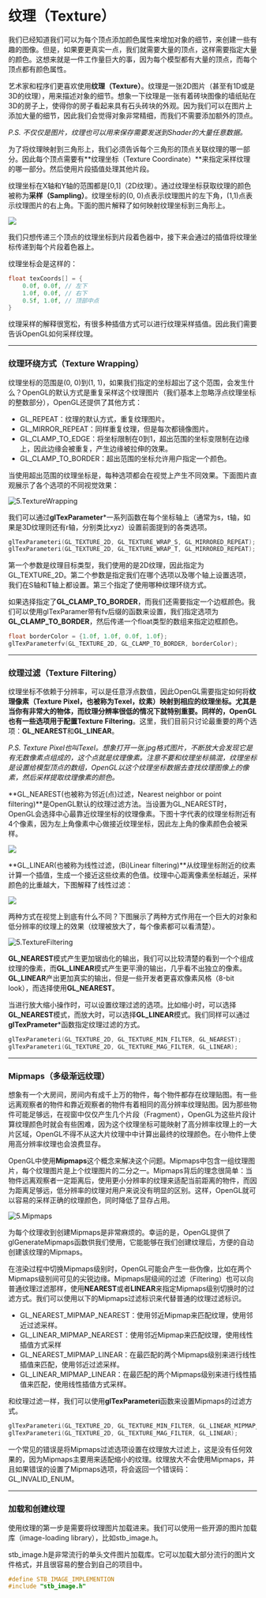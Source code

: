 # 纹理（Texture）

我们已经知道我们可以为每个顶点添加颜色属性来增加对象的细节，来创建一些有趣的图像。但是，如果要更真实一点，我们就需要大量的顶点，这样需要指定大量的颜色。这想来就是一件工作量巨大的事，因为每个模型都有大量的顶点，而每个顶点都有颜色属性。

艺术家和程序们更喜欢使用**纹理（Texture）**。纹理是一张2D图片（甚至有1D或是3D的纹理），用来描述对象的细节。想象一下纹理是一张有着砖块图像的墙纸贴在3D的房子上，使得你的房子看起来具有石头砖块的外观。因为我们可以在图片上添加大量的细节，因此我们会觉得对象非常精细，而我们不需要添加额外的顶点。

*P.S. 不仅仅是图片，纹理也可以用来保存需要发送到Shader的大量任意数据。*

为了将纹理映射到三角形上，我们必须告诉每个三角形的顶点关联纹理的哪一部分。因此每个顶点需要有**纹理坐标（Texture Coordinate）**来指定采样纹理的哪一部分。然后使用片段插值处理其他片段。

纹理坐标在X轴和Y轴的范围都是[0,1]（2D纹理）。通过纹理坐标获取纹理的颜色被称为**采样（Sampling）**。纹理坐标的(0, 0)点表示纹理图片的左下角，(1,1)点表示纹理图片的右上角。下面的图片解释了如何映射纹理坐标到三角形上。

![](images/5.TexCoords.png)

我们只想传递三个顶点的纹理坐标到片段着色器中，接下来会通过的插值将纹理坐标传递到每个片段着色器上。

纹理坐标会是这样的：

```c++
float texCoords[] = {
    0.0f, 0.0f,	// 左下 
    1.0f, 0.0f, // 右下
    0.5f, 1.0f,	// 顶部中点
}
```

纹理采样的解释很宽松，有很多种插值方式可以进行纹理采样插值。因此我们需要告诉OpenGL如何采样纹理。

------

### 纹理环绕方式（Texture Wrapping）

纹理坐标的范围是(0, 0)到(1, 1)，如果我们指定的坐标超出了这个范围，会发生什么？OpenGL的默认方式是重复采样这个纹理图片（我们基本上忽略浮点纹理坐标的整数部分），OpenGL还提供了其他方式：

- GL_REPEAT：纹理的默认方式，重复纹理图片。
- GL_MIRROR_REPEAT：同样重复纹理，但是每次都镜像图片。
- GL_CLAMP_TO_EDGE：将坐标限制在0到1，超出范围的坐标变限制在边缘上，因此边缘会被重复，产生边缘被拉伸的效果。
- GL_CLAMP_TO_BORDER：超出范围的坐标允许用户指定一个颜色。

当使用超出范围的纹理坐标是，每种选项都会在视觉上产生不同效果。下面图片直观展示了各个选项的不同视觉效果：

![5.TextureWrapping](images/5.TextureWrapping.png)

我们可以通过**glTexParameter***一系列函数在每个坐标轴上（通常为s，t轴，如果是3D纹理则还有r轴，分别类比xyz）设置前面提到的各类选项。

```c++
glTexParameteri(GL_TEXTURE_2D, GL_TEXTURE_WRAP_S, GL_MIRRORED_REPEAT);
glTexParameteri(GL_TEXTURE_2D, GL_TEXTURE_WRAP_T, GL_MIRRORED_REPEAT);
```

第一个参数是纹理目标类型，我们使用的是2D纹理，因此指定为GL_TEXTURE_2D。第二个参数是指定我们在哪个选项以及哪个轴上设置选项，我们在S轴和T轴上都设置。第三个指定了使用哪种纹理环绕方式。

如果选择指定了**GL_CLAMP_TO_BORDER**，而我们还需要指定一个边框颜色。我们可以使用glTexParamer带有fv后缀的函数来设置，我们指定选项为**GL_CLAMP_TO_BORDER**，然后传递一个float类型的数组来指定边框颜色。

```c++
float borderColor = {1.0f, 1.0f, 0.0f, 1.0f};
glTexParameterfv(GL_TEXTURE_2D, GL_CLAMP_TO_BORDER, borderColor);
```

------

### 纹理过滤（Texture Filtering）

纹理坐标不依赖于分辨率，可以是任意浮点数值，因此OpenGL需要指定如何将**纹理像素（Texture Pixel，也被称为Texel，纹素）**映射到相应的纹理坐标。尤其是当你有非常大的物体，而纹理分辨率很低的情况下就特别重要。同样的，OpenGL也有一些选项用于配置**Texture Filtering**。这里，我们目前只讨论最重要的两个选项：**GL_NEAREST**和**GL_LINEAR**。

*P.S. Texture Pixel也叫Texel。想象打开一张.jpg格式图片，不断放大会发现它是有无数像素点组成的，这个点就是纹理像素。注意不要和纹理坐标搞混，纹理坐标是设置给模型顶点的数组，OpenGL以这个纹理坐标数据去查找纹理图像上的像素，然后采样提取纹理像素的颜色。*

**GL_NEAREST(也被称为邻近(点)过滤，Nearest neighbor or point filtering)**是OpenGL默认的纹理过滤方法。当设置为GL_NEAREST时，OpenGL会选择中心最靠近纹理坐标的纹理像素。下图十字代表的纹理坐标附近有4个像素，因为左上角像素中心做接近纹理坐标，因此左上角的像素颜色会被采样。

![](images/5.FilterNearest.png)

**GL_LINEAR(也被称为线性过滤，(Bi)Linear filtering)**从纹理坐标附近的纹素计算一个插值，生成一个接近这些纹素的色值。纹理中心距离像素坐标越近，采样颜色的比重越大，下图解释了线性过滤：

![](images/5.FilterLinear.png)

两种方式在视觉上到底有什么不同？下图展示了两种方式作用在一个巨大的对象和低分辨率的纹理上的效果（纹理被放大了，每个像素都可以看清楚）。

![5.TextureFiltering](images/5.TextureFiltering.png)

**GL_NEAREST**模式产生更加锯齿化的输出，我们可以比较清楚的看到一个个组成纹理的像素，而**GL_LINEAR**模式产生更平滑的输出，几乎看不出独立的像素。**GL_LINEAR**产出更加真实的输出，但是一些开发者更喜欢像素风格（8-bit look），而选择使用**GL_NEAREST**。

当进行放大缩小操作时，可以设置纹理过滤的选项。比如缩小时，可以选择**GL_NEAREST**模式，而放大时，可以选择**GL_LINEAR**模式。我们同样可以通过**glTexPrameter***函数指定纹理过滤的方式。

```c++
glTexParameteri(GL_TEXTURE_2D, GL_TEXTURE_MIN_FILTER, GL_NEAREST);
glTexParameteri(GL_TEXTURE_2D, GL_TEXTURE_MAG_FILTER, GL_LINEAR);
```

------

### Mipmaps（多级渐远纹理）

想象有一个大房间，房间内有成千上万的物件，每个物件都存在纹理贴图。有一些远离观察者的物件和靠近观察者的物件有着相同的高分辨率纹理贴图。因为那些物件可能足够远，在视窗中仅仅产生几个片段（Fragment），OpenGL为这些片段计算纹理颜色时就会有些困难，因为这个纹理坐标可能映射了高分辨率纹理上的一大片区域，OpenGL不得不从这大片纹理中中计算出最终的纹理颜色。在小物件上使用高分辨率纹理也会浪费显存。

OpenGL中使用**Mipmaps**这个概念来解决这个问题。Mipmaps中包含一组纹理图片，每个纹理图片是上个纹理图片的二分之一。Mipmaps背后的理念很简单：当物件远离观察者一定距离后，使用更小分辨率的纹理来适配当前距离的物件，而因为距离足够远，低分辨率的纹理对用户来说没有明显的区别。这样，OpenGL就可以容易的采样正确的纹理颜色，同时降低了显存占用。

![5.Mipmaps](images/5.Mipmaps.png)

为每个纹理收到创建Mipmaps是非常麻烦的。幸运的是，OpenGL提供了glGenerateMipmaps函数供我们使用，它能能够在我们创建纹理后，方便的自动创建该纹理的Mipmaps。

在渲染过程中切换Mipmaps级别时，OpenGL可能会产生一些伪像，比如在两个Mipmaps级别间可见的尖锐边缘。Mipmaps层级间的过滤（Filtering）也可以向普通纹理过滤那样，使用**NEAREST**或者**LINEAR**来指定Mipmaps级别切换时的过滤方式。我们可以使用以下的Mipmaps过滤标识来代替普通的纹理过滤标识。

- GL_NEAREST_MIPMAP_NEAREST：使用邻近Mipmap来匹配纹理，使用邻近过滤采样。
- GL_LINEAR_MIPMAP_NEAREST：使用邻近Mipmap来匹配纹理，使用线性插值方式采样
- GL_NEAREST_MIPMAP_LINEAR：在最匹配的两个Mipmaps级别来进行线性插值来匹配，使用邻近过滤采样。
- GL_LINEAR_MIPMAP_LINEAR：在最匹配的两个Mipmaps级别来进行线性插值来匹配，使用线性插值方式采样。

和纹理过滤一样，我们可以使用**glTexParameteri**函数来设置Mipmaps的过滤方式。

```c++
glTexParameteri(GL_TEXTURE_2D, GL_TEXTURE_MIN_FILTER, GL_LINEAR_MIPMAP_LINEAR);
glTexParameteri(GL_TEXTURE_2D, GL_TEXTURE_MAG_FILTER, GL_LINEAR);
```

一个常见的错误是将Mipmaps过滤选项设置在纹理放大过滤上，这是没有任何效果的，因为Mipmaps主要用来适配缩小的纹理。纹理放大不会使用Mipmaps，并且如果错误的设置了Mipmaps选项，将会返回一个错误码：GL_INVALID_ENUM。

------

### 加载和创建纹理

使用纹理的第一步是需要将纹理图片加载进来。我们可以使用一些开源的图片加载库（image-loading library），比如stb_image.h。

stb_image.h是非常流行的单头文件图片加载库。它可以加载大部分流行的图片文件格式，并且很容易的整合到自己的项目中。

```c++
#define STB_IMAGE_IMPLEMENTION
#include "stb_image.h"
```

